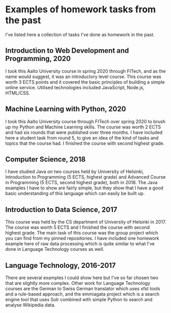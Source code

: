 # Examples of homework tasks from the past

I've listed here a collection of tasks I've done as homework in the past. 

## Introduction to Web Development and Programming, 2020
I took this Aalto University course in spring 2020 through FITech, and as the name would suggest, it was an introductory level course. This course was worth 3 ECTS points and it covered the basic principles of building a simple online service. Utilised technologies included JavaScript, Node.js, HTML/CSS. 

## Machine Learning with Python, 2020
I took this Aalto University course through FITech over spring 2020 to brush up my Python and Machine Learning skills. The course was worth 2 ECTS and had six rounds that were published over three months.
I have included here a student task from round 5, to give an idea of the kind of tasks and topics that the course had. I finished the course with second highest grade.

## Computer Science, 2018
I have studied Java on two courses held by University of Helsinki, Introduction to Programming (5 ECTS, highest grade) and Advanced Course in Programming (5 ECTS, second highest grade), both in 2018. The Java examples I have to show are fairly simple, but they show that I have a good basic understanding of this language which can easily be built up.

## Introduction to Data Science, 2017
This course was held by the CS department of University of Helsinki in 2017.
The course was worth 5 ECTS and I finished the course with second highest grade.
The main task of this course was the group project which you can find from my pinned repositories.
I have included one homework example here of raw data processing which is quite similar to what I've done in Language Technology courses as well.

## Language Technology, 2016-2017
There are several examples I could show here but I've so far chosen two that are slightly more complex. Other work for Language Technology courses are the German to Swiss German translator which uses xfst tools and a rule-based approach, and the emmiagata project which is a search engine tool that uses Solr combined with simple Python to search and analyse Wikipedia data.
